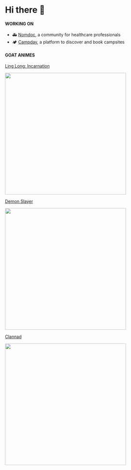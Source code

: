 # Hi there 👋

#### WORKING ON

- 🚑 [Nomdoc](https://nomdoc.com), a community for healthcare professionals
- 🏕️ [Campday](https://campday.app), a platform to discover and book campsites

#### GOAT ANIMES

[Ling Long: Incarnation](https://myanimelist.net/anime/39675/Ling_Long__Incarnation)

<img width="400px" src="https://user-images.githubusercontent.com/9153498/218244293-ae89d222-12f7-464b-a860-cf7526b7badc.jpeg">

[Demon Slayer](https://en.wikipedia.org/wiki/Demon_Slayer:_Kimetsu_no_Yaiba)

<img width="400px" src="https://user-images.githubusercontent.com/9153498/218244761-110ad7dd-db33-41cd-b9fa-103294f4da64.png">

[Clannad](https://myanimelist.net/anime/2167/Clannad)

<img width="400px" src="https://user-images.githubusercontent.com/9153498/218246611-67190254-1bad-4637-a2f9-01cf24e9e3ad.jpeg">
